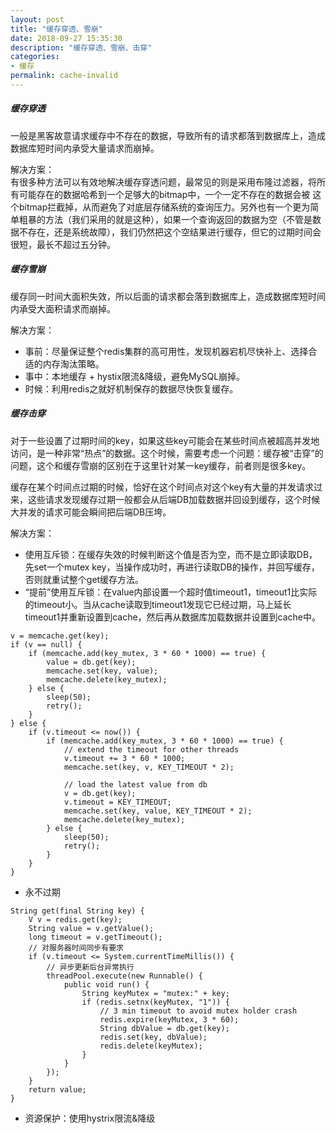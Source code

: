 ```yaml
---
layout: post
title: "缓存穿透、雪崩"
date: 2018-09-27 15:35:30
description: "缓存穿透、雪崩、击穿"
categories:
- 缓存
permalink: cache-invalid
---
```


##### 缓存穿透

一般是黑客故意请求缓存中不存在的数据，导致所有的请求都落到数据库上，造成数据库短时间内承受大量请求而崩掉。  

解决方案：  
有很多种方法可以有效地解决缓存穿透问题，最常见的则是采用布隆过滤器，将所有可能存在的数据哈希到一个足够大的bitmap中，一个一定不存在的数据会被 这个bitmap拦截掉，从而避免了对底层存储系统的查询压力。另外也有一个更为简单粗暴的方法（我们采用的就是这种），如果一个查询返回的数据为空（不管是数 据不存在，还是系统故障），我们仍然把这个空结果进行缓存，但它的过期时间会很短，最长不超过五分钟。

##### 缓存雪崩

缓存同一时间大面积失效，所以后面的请求都会落到数据库上，造成数据库短时间内承受大面积请求而崩掉。  

解决方案：  
- 事前：尽量保证整个redis集群的高可用性，发现机器宕机尽快补上、选择合适的内存淘汰策略。  
- 事中：本地缓存 + hystix限流&降级，避免MySQL崩掉。  
- 时候：利用redis之就好机制保存的数据尽快恢复缓存。  

##### 缓存击穿

对于一些设置了过期时间的key，如果这些key可能会在某些时间点被超高并发地访问，是一种非常“热点”的数据。这个时候，需要考虑一个问题：缓存被“击穿”的问题，这个和缓存雪崩的区别在于这里针对某一key缓存，前者则是很多key。  

缓存在某个时间点过期的时候，恰好在这个时间点对这个key有大量的并发请求过来，这些请求发现缓存过期一般都会从后端DB加载数据并回设到缓存，这个时候大并发的请求可能会瞬间把后端DB压垮。  

解决方案：  
- 使用互斥锁：在缓存失效的时候判断这个值是否为空，而不是立即读取DB，先set一个mutex key，当操作成功时，再进行读取DB的操作，并回写缓存，否则就重试整个get缓存方法。
- “提前”使用互斥锁：在value内部设置一个超时值timeout1，timeout1比实际的timeout小。当从cache读取到timeout1发现它已经过期，马上延长timeout1并重新设置到cache，然后再从数据库加载数据并设置到cache中。

```vim
v = memcache.get(key);  
if (v == null) {  
    if (memcache.add(key_mutex, 3 * 60 * 1000) == true) {  
        value = db.get(key);  
        memcache.set(key, value);  
        memcache.delete(key_mutex);  
    } else {  
        sleep(50);  
        retry();  
    }  
} else {  
    if (v.timeout <= now()) {  
        if (memcache.add(key_mutex, 3 * 60 * 1000) == true) {  
            // extend the timeout for other threads  
            v.timeout += 3 * 60 * 1000;  
            memcache.set(key, v, KEY_TIMEOUT * 2);  

            // load the latest value from db  
            v = db.get(key);  
            v.timeout = KEY_TIMEOUT;  
            memcache.set(key, value, KEY_TIMEOUT * 2);  
            memcache.delete(key_mutex);  
        } else {  
            sleep(50);  
            retry();  
        }  
    }  
}
```

- 永不过期

```vim
String get(final String key) {  
    V v = redis.get(key);  
    String value = v.getValue();  
    long timeout = v.getTimeout();  
    // 对服务器时间同步有要求
    if (v.timeout <= System.currentTimeMillis()) {  
        // 异步更新后台异常执行  
        threadPool.execute(new Runnable() {  
            public void run() {  
                String keyMutex = "mutex:" + key;  
                if (redis.setnx(keyMutex, "1")) {  
                    // 3 min timeout to avoid mutex holder crash  
                    redis.expire(keyMutex, 3 * 60);  
                    String dbValue = db.get(key);  
                    redis.set(key, dbValue);  
                    redis.delete(keyMutex);  
                }  
            }  
        });  
    }  
    return value;  
}
```

- 资源保护：使用hystrix限流&降级
